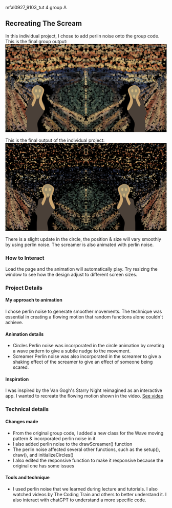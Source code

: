 mfal0927_9103_tut 4 group A

## Recreating The Scream

In this individual project, I chose to add perlin noise onto the group code. This is the final group output:
![Final group output](assets/final_group.png)

This is the final output of the individual project:
![Final individual output](assets/individual.png)

There is a slight update in the circle, the position & size will vary smoothly by using perlin noise. The screamer is also animated with perlin noise.

### How to Interact
Load the page and the animation will automatically play. Try resizing the window to see how the design adjust to different screen sizes.

### Project Details

#### My approach to animation
I chose perlin noise to generate smoother movements. The technique was essential in creating a flowing motion that random functions alone couldn't achieve.

#### Animation details
- Circles
Perlin noise was incorporated in the circle animation by creating a wave pattern to give a subtle nudge to the movement.
- Screamer
Perlin noise was also incorporated in the screamer to give a shaking effect of the screamer to give an effect of someone being scared.

#### Inspiration
I was inspired by the Van Gogh's Starry Night reimagined as an interactive app. I wanted to recreate the flowing motion shown in the video.
[See video](https://www.youtube.com/watch?v=Ph1SEFWcL58&ab_channel=pvrellis)

### Technical details
#### Changes made
- From the original group code, I added a new class for the Wave moving pattern & incorporated perlin noise in it
- I also added perlin noise to the drawScreamer() function
- The perlin noise affected several other functions, such as the setup(), draw(), and initializeCircles()
- I also edited the responsive function to make it responsive because the original one has some issues

#### Tools and technique
- I used perlin noise that we learned during lecture and tutorials. I also watched videos by The Coding Train and others to better understand it. I also interact with chatGPT to understand a more specific code.
